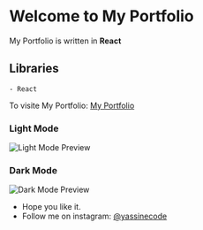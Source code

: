 # Welcome to My Portfolio

My Portfolio is written in **React**

## Libraries

```
- React
```

To visite My Portfolio: <a href="https://yassinenejmi.netlify.app/" target="_blank">My Portfolio</a>

### Light Mode

![Light Mode Preview](./src/assets/preview/LightPreview.png)

### Dark Mode

![Dark Mode Preview](./src/assets/preview/DarkPreview.png)

- Hope you like it.
- Follow me on instagram: <a href='https://www.instagram.com/yassinecode/' alt='yassinecode'>@yassinecode</a>
